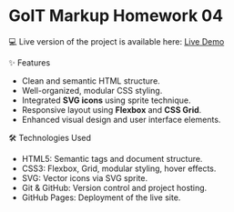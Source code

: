 # GoIT Markup Homework 04

💻 Live version of the project is available here:
[Live Demo](https://komedeva.github.io/goit-markup-hw-04/)

✨ Features

- Clean and semantic HTML structure.
- Well-organized, modular CSS styling.
- Integrated **SVG icons** using sprite technique.
- Responsive layout using **Flexbox** and **CSS Grid**.
- Enhanced visual design and user interface elements.

🛠️ Technologies Used

- HTML5: Semantic tags and document structure.
- CSS3: Flexbox, Grid, modular styling, hover effects.
- SVG: Vector icons via SVG sprite.
- Git & GitHub: Version control and project hosting.
- GitHub Pages: Deployment of the live site.
